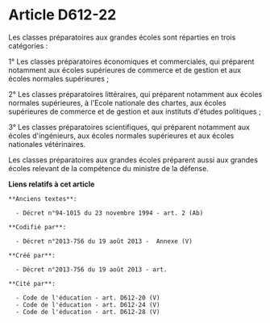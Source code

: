 # Article D612-22

Les classes préparatoires aux grandes écoles sont réparties en trois catégories :

1° Les classes préparatoires économiques et commerciales, qui préparent notamment aux écoles supérieures de commerce et de
gestion et aux écoles normales supérieures ;

2° Les classes préparatoires littéraires, qui préparent notamment aux écoles normales supérieures, à l'Ecole nationale des
chartes, aux écoles supérieures de commerce et de gestion et aux instituts d'études politiques ;

3° Les classes préparatoires scientifiques, qui préparent notamment aux écoles d'ingénieurs, aux écoles normales supérieures
et aux écoles nationales vétérinaires.

Les classes préparatoires aux grandes écoles préparent aussi aux grandes écoles relevant de la compétence du ministre de la
défense.

**Liens relatifs à cet article**

	**Anciens textes**:

	  - Décret n°94-1015 du 23 novembre 1994 - art. 2 (Ab)

	**Codifié par**:

	  - Décret n°2013-756 du 19 août 2013 -  Annexe (V)

	**Créé par**:

	  - Décret n°2013-756 du 19 août 2013 - art.

	**Cité par**:

	  - Code de l'éducation - art. D612-20 (V)
	  - Code de l'éducation - art. D612-24 (V)
	  - Code de l'éducation - art. D612-28 (V)
